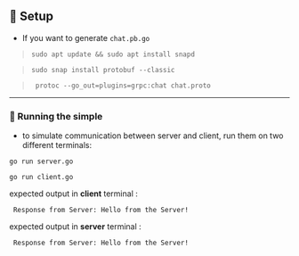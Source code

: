 ## :wrench: Setup
  - If you want to generate `chat.pb.go`
  > `sudo apt update && sudo apt install snapd`

  > `sudo snap install protobuf --classic`

  > ` protoc --go_out=plugins=grpc:chat chat.proto`
  
---

### :running: Running the simple
 - to simulate communication between server and client, run them on two different terminals:

`go run server.go`

`go run client.go`

expected output in **client** terminal :

    
     Response from Server: Hello from the Server!
    
expected output in **server** terminal :

    
     Response from Server: Hello from the Server!
    
